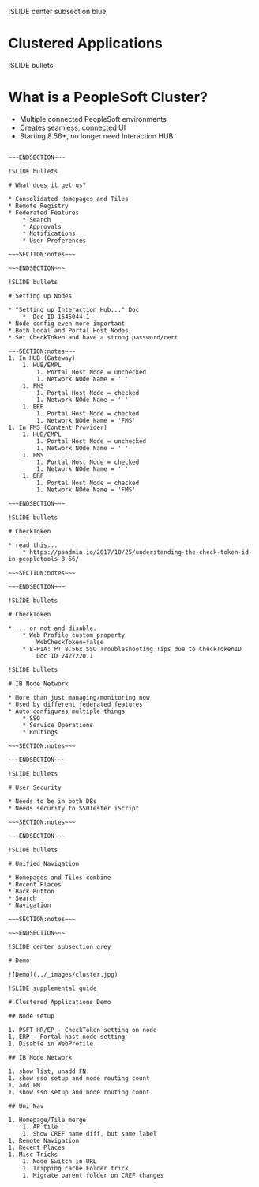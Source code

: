 !SLIDE center subsection blue

# Clustered Applications

!SLIDE bullets

# What is a PeopleSoft Cluster?

* Multiple connected PeopleSoft environments
* Creates seamless, connected UI
* Starting 8.56+, no longer need Interaction HUB

~~~SECTION:notes~~~

~~~ENDSECTION~~~

!SLIDE bullets

# What does it get us?

* Consolidated Homepages and Tiles
* Remote Registry
* Federated Features
    * Search
    * Approvals
    * Notifications
    * User Preferences 

~~~SECTION:notes~~~

~~~ENDSECTION~~~

!SLIDE bullets

# Setting up Nodes

* "Setting up Interaction Hub..." Doc
    *  Doc ID 1545044.1
* Node config even more important 
* Both Local and Portal Host Nodes
* Set CheckToken and have a strong password/cert

~~~SECTION:notes~~~
1. In HUB (Gateway)
    1. HUB/EMPL
        1. Portal Host Node = unchecked
        1. Network NOde Name = ' '
    1. FMS
        1. Portal Host Node = checked
        1. Network NOde Name = ' '
    1. ERP
        1. Portal Host Node = checked
        1. Network NOde Name = 'FMS'
1. In FMS (Content Provider)
    1. HUB/EMPL
        1. Portal Host Node = unchecked
        1. Network NOde Name = ' '
    1. FMS
        1. Portal Host Node = checked
        1. Network NOde Name = ' '
    1. ERP
        1. Portal Host Node = checked
        1. Network NOde Name = 'FMS' 

~~~ENDSECTION~~~

!SLIDE bullets

# CheckToken

* read this...
    * https://psadmin.io/2017/10/25/understanding-the-check-token-id-in-peopletools-8-56/

~~~SECTION:notes~~~

~~~ENDSECTION~~~

!SLIDE bullets

# CheckToken

* ... or not and disable.
    * Web Profile custom property
        WebCheckToken=false
    * E-PIA: PT 8.56x SSO Troubleshooting Tips due to CheckTokenID 
        Doc ID 2427220.1

!SLIDE bullets

# IB Node Network

* More than just managing/monitoring now
* Used by different federated features
* Auto configures multiple things
    * SSO
    * Service Operations
    * Routings

~~~SECTION:notes~~~

~~~ENDSECTION~~~

!SLIDE bullets

# User Security

* Needs to be in both DBs
* Needs security to SSOTester iScript

~~~SECTION:notes~~~

~~~ENDSECTION~~~

!SLIDE bullets

# Unified Navigation

* Homepages and Tiles combine
* Recent Places
* Back Button
* Search
* Navigation

~~~SECTION:notes~~~

~~~ENDSECTION~~~

!SLIDE center subsection grey

# Demo

![Demo](../_images/cluster.jpg)

!SLIDE supplemental guide

# Clustered Applications Demo

## Node setup

1. PSFT_HR/EP - CheckToken setting on node 
1. ERP - Portal host node setting
1. Disable in WebProfile

## IB Node Network

1. show list, unadd FN
1. show sso setup and node routing count
1. add FM
1. show sso setup and node routing count

## Uni Nav

1. Homepage/Tile merge
    1. AP tile
    1. Show CREF name diff, but same label    
1. Remote Navigation
1. Recent Places
1. Misc Tricks
    1. Node Switch in URL
    1. Tripping cache Folder trick
    1. Migrate parent folder on CREF changes

